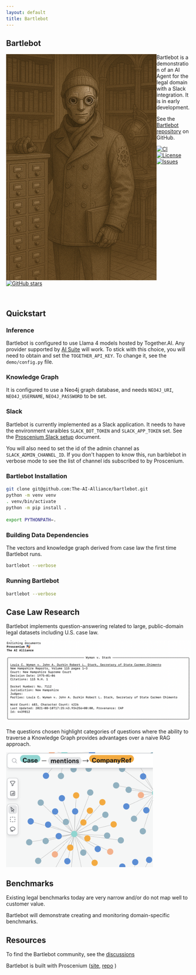 ```yaml
---
layout: default
title: Bartlebot
---
```


## Bartlebot

<img src="./assets/images/bartlebot.png" align="left" width="410px" alt="bartlebot"/>

Bartlebot is a demonstration of an AI Agent for the legal domain with a Slack integration.
It is in early development.

See the [Bartlebot repository](https://github.com/The-AI-Alliance/bartlebot) on GitHub.

[![CI](https://github.com/The-AI-Alliance/bartlebot/actions/workflows/pytest.yml/badge.svg)](https://github.com/The-AI-Alliance/bartlebot/actions/workflows/pytest.yml)
[![License](https://img.shields.io/github/license/The-AI-Alliance/bartlebot)](https://github.com/The-AI-Alliance/bartlebot/tree/main?tab=Apache-2.0-1-ov-file#readme)
[![Issues](https://img.shields.io/github/issues/The-AI-Alliance/bartlebot)](https://github.com/The-AI-Alliance/bartlebot/issues)
[![GitHub stars](https://img.shields.io/github/stars/The-AI-Alliance/bartlebot?style=social)](https://github.com/The-AI-Alliance/bartlebot/stargazers)

<br clear="left"/>

## Quickstart

### Inference

Bartlebot is configured to use Llama 4 models hosted by Together.AI.  Any provider supported by [AI Suite](https://github.com/andrewyng/aisuite/) will work.  To stick with this choice,
you will need to obtain and set the `TOGETHER_API_KEY`.  To change it, see the `demo/config.py` file.

### Knowledge Graph

It is configured to use a Neo4j graph database, and needs `NEO4J_URI`, `NEO4J_USERNAME`, `NEO4J_PASSWORD` to be set.

### Slack

Bartlebot is currently implemented as a Slack application.  It needs to have the environment varaibles `SLACK_BOT_TOKEN` and `SLACK_APP_TOKEN` set.
See the [Proscenium Slack setup](https://github.com/The-AI-Alliance/proscenium/blob/main/docs/slack-app-setup.md) document.

You will also need to set the id of the admin channel as `SLACK_ADMIN_CHANNEL_ID`.
If you don't happen to know this, run barblebot in verbose mode to see the list of
channel ids subscribed to by Proscenium.

### Bartlebot Installation

```bash
git clone git@github.com:The-AI-Alliance/bartlebot.git
python -m venv venv
. venv/bin/activate
python -m pip install .

export PYTHONPATH=.
```

### Building Data Dependencies

The vectors and knowledge graph derived from case law the first time Bartlebot runs.

```bash
bartlebot --verbose
```

### Running Bartlebot

```bash
bartlebot --verbose
```

## Case Law Research

Bartlebot implements question-answering related to
large, public-domain legal datasets including U.S. case law.

<img src="./assets/images/enrich.png" width="600px" alt="legal kg"/>

The questions chosen highlight categories of questions where the ability to traverse a
Knowledge Graph provides advantages over a naive RAG approach.

<img src="./assets/images/legal_kg.png" width="400px" alt="legal kg"/>

## Benchmarks

Existing legal benchmarks today are very narrow and/or do not map well to customer value.

Bartlebot will demonstrate creating and monitoring domain-specific benchmarks.

## Resources

To find the Bartlebot community, see the [discussions](https://github.com/The-AI-Alliance/bartlebot/discussions)

Bartlebot is built with Proscenium ([site](https://the-ai-alliance.github.io/proscenium/), [repo](https://github.com/The-AI-Alliance/proscenium) )
